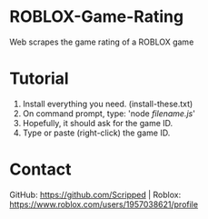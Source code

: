 # ROBLOX-Game-Rating
Web scrapes the game rating of a ROBLOX game

# Tutorial

1. Install everything you need. (install-these.txt)
2. On command prompt, type: 'node <em>filename.js</em>'
3. Hopefully, it should ask for the game ID.
4. Type or paste (right-click) the game ID.

# Contact

GitHub: https://github.com/Scripped |
Roblox: https://www.roblox.com/users/1957038621/profile
